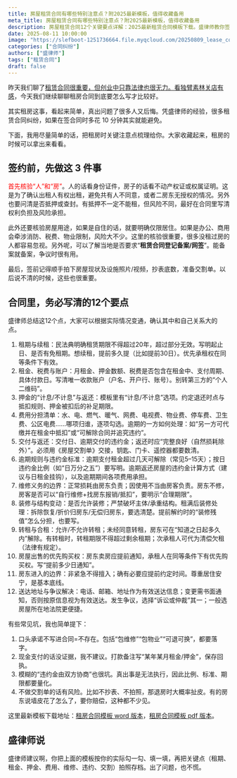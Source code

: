 ```yaml
---
title: 房屋租赁合同有哪些特别注意点？附2025最新模板，值得收藏备用
meta_title: 房屋租赁合同有哪些特别注意点？附2025最新模板，值得收藏备用
description: 房屋租赁合同12个关键要点详解：2025最新租赁合同模板下载。盛律师教你签约前必做的3件事，包括核验房东身份、房屋权属和用途限制。详细解析租期续租、租金押金、费用分担、维修义务、装修条款、转租规定等核心条款，避免口头承诺陷阱，提供完整房屋交割单模板。适合租房新手和创业者收藏备用的实用法律指南。
date: 2025-08-11 10:00:00
image: "https://slefboot-1251736664.file.myqcloud.com/20250809_lease_contract_key.webp"
categories: ["合同纠纷"]
authors: ["盛律师"]
tags: ["租赁合同"]
draft: false
---
```


昨天我们聊了[租赁合同很重要，但创业中只靠法律也很无力。看独臂素林关店有感](https://shenglvshi.cn/lease_contract)，今天我们继续聊聊租房合同到底要怎么写才比较好。

其实租房这事，看起来简单，真出问题了很多人又后悔。凭盛律师的经验，很多租赁合同纠纷，如果在签合同时多花 10 分钟其实就能避免。

下面，我用尽量简单的话，把租房时关键注意点梳理给你。大家收藏起来，租房的时候可以拿出来看看。

## 签约前，先做这 3 件事

<span style="color: red;">首先核验“人”和“房”</span>。人的话看身份证件，房子的话看不动产权证或权属证明。这是为了确认出租人有权出租，避免共有人不同意，或者二房东无授权的情况。另外也要问清是否抵押或查封。有抵押不一定不能租，但风险不同，最好在合同里写清权利负担及风险承担。

此外还要核验房屋用途，如果是自住的话，就要明确仅限居住。如果是办公、商用会牵涉消防、税费、物业限制，风险大不少。这里的核验很重要，很多没租过房的人都容易忽视。另外呢，可以了解当地是否要求“**租赁合同登记备案/网签**”。能备案就备案，争议时很有用。

最后，签前记得顺手拍下房屋现状及设施照片/视频，抄表底数，准备交割单。以后说不清的时候，这些也很重要。

## 合同里，务必写清的12个要点

盛律师总结这12个点，大家可以根据实际情况变通，确认其中和自己关系大的点。

1. 租期与续租：民法典明确租赁期限不得超过20年，超过部分无效。写明起止日、是否有免租期。想续租，提前多久提（比如提前30日）。优先承租权在同等条件下有效。
2. 租金、税费与账户：月租金、押金数额、税费是否包含在租金中、支付周期、具体付款日。写清唯一收款账户（户名、开户行、账号）。别转第三方的“个人二维码”。
3. 押金的“计息/不计息”与返还：模板里有“计息/不计息”选项。约定退还时点与抵扣规则、押金被扣后的补足期限。
4. 费用分担清单：水、电、燃气、暖气、网费、电视费、物业费、停车费、卫生费、公区电费……哪项归谁，逐项勾选。逾期的一方如何处理：如“另一方可代缴并在租金中抵扣”或“可解除合同并追究违约”。
5. 交付与返还：交付日、逾期交付的违约金；返还时应“完整良好（自然损耗除外）”。必须用《房屋交割单》交接，钥匙、门卡、遥控器都要数清。
6. 逾期规则与违约金标准：逾期支付租金超过几天可解除（常见5–15天）；按日违约金比例（如“日万分之五”）要写明。逾期返还房屋的违约金计算方式（建议与日租金挂钩），以及逾期期间各项费用承担。
7. 维修义务的边界：正常损耗由房东负责；因使用不当由房客负责。房东不修，房客是否可以“自行维修+找房东报销/抵扣”，要明示“合理期限”。
8. 装修与结构变动：是否允许装修；严禁破坏主体/承重结构。租满后装修处理：拆除恢复/折价归房东/无偿归房东，要选清楚。提前解约时的“装修残值”怎么分担，也要写。
9. 转租与合租：允许/不允许转租；未经同意转租，房东可在“知道之日起多久内”解除。有转租时，转租期限不得超过剩余租期；次承租人可代为清偿欠租（法律有规定）。
10. 房屋出售的优先购买权：房东卖房应提前通知，承租人在同等条件下有优先购买权。写“提前多少日通知”。
11. 房东进入的边界：非紧急不得擅入；确有必要应提前约定时间。尊重居住安宁，是基本底线。
12. 送达地址与争议解决：电话、邮箱、地址作为有效送达信息；变更需书面通知，否则按原信息视为有效送达。发生争议，选择“诉讼或仲裁”其一；一般选房屋所在地法院更便捷。

有些常见坑，我也简单提下：

1. 口头承诺不写进合同=不存在。包括“包维修”“包物业”“可退可换”，都要落字。
2. 现金支付的话没证据，我不建议。打款备注写“某年某月租金/押金”，保存回执。
3. 模糊的“违约金由双方协商”也很坑。真出事是无法执行，因此比例、标准、期限都要量化。
4. 不做交割单的话有风险。比如不抄表、不拍照，那退房时大概率扯皮。有的房东说墙皮花了怎么了，要你赔偿，这种都不少见。

这里最新模板下载地址：[租房合同模板 word 版本](https://slefboot-1251736664.cos.ap-beijing.myqcloud.com/docx/%E6%88%BF%E5%B1%8B%E7%A7%9F%E8%B5%81%E5%90%88%E5%90%8C%E6%A8%A1%E6%9D%BF.docx)，[租房合同模板 pdf 版本](https://slefboot-1251736664.cos.ap-beijing.myqcloud.com/docx/%E6%88%BF%E5%B1%8B%E7%A7%9F%E8%B5%81%E5%90%88%E5%90%8C%E6%A8%A1%E6%9D%BF.pdf)。

## 盛律师说

盛律师建议啊，你把上面的模板按你的实际勾一勾、填一填，再把关键点（租期、租金、押金、费用、维修、违约、交割）拍照存档。出了问题，也不慌。